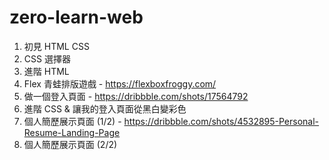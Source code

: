 # zero-learn-web

1. 初見 HTML CSS
2. CSS 選擇器
3. 進階 HTML
4. Flex 青蛙排版遊戲 - https://flexboxfroggy.com/
5. 做一個登入頁面 - https://dribbble.com/shots/17564792
6. 進階 CSS & 讓我的登入頁面從黑白變彩色
7. 個人簡歷展示頁面 (1/2) - https://dribbble.com/shots/4532895-Personal-Resume-Landing-Page
8. 個人簡歷展示頁面 (2/2)
